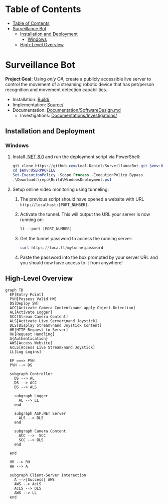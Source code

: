 # Table of Contents
- [Table of Contents](#table-of-contents)
- [Surveillance Bot](#surveillance-bot)
  - [Installation and Deployment](#installation-and-deployment)
    - [Windows](#windows)
  - [High-Level Overview](#high-level-overview)

# Surveillance Bot
**Project Goal:** Using *only* C#, create a publicly accessible live server to control the movement of a streaming robotic device that has pet/person recognition and movement detection capabilities.
- Installation: [Build/](/Build/)
- Implementation: [Source/](/Source/)
- Documentation: [Documentation/SoftwareDesign.md](/Documentation/SoftwareDesign.md)
  - Investigations: [Documentations/Investigations/](/Documentation/Investigations/)
  
## Installation and Deployment
### Windows
1. Install [.NET 8.0](https://dotnet.microsoft.com/en-us/download/dotnet/thank-you/sdk-8.0.300-windows-x64-installer) and run the deployment script via PowerShell:
   
   ```powershell
   git clone https://github.com/Leal-Daniel/SurveillanceBot.git $env:USERPROFILE\Downloads\repo
   cd $env:USERPROFILE
   Set-ExecutionPolicy -Scope Process -ExecutionPolicy Bypass
   .\Downloads\repo\Build\WindowsDeployment.ps1
   ```
3. Setup online video monitoring using tunneling:
   1. The previous script should have opened a website with URL `http://localhost:[PORT_NUMBER]`.
   2. Activate the tunnel. This will output the URL your server is now running on:
  
      ```powershell
      lt --port [PORT_NUMBER]
      ```
   3. Get the tunnel password to access the running server:
   
      ```powershell
      curl https://loca.lt/mytunnelpassword
      ```
   4. Paste the password into the box prompted by your server URL and you should now have access to it from anywhere!

## High-Level Overview
```mermaid
graph TD
  EP[Entry Point]
  PVH[Possess Valid HW]
  DS[Deploy SW]
  ACC[Activate Camera Content\nand apply Object Detection]
  AL[Activate Logger]
  SCC[Stream Camera Content]
  ALS[Activate Live Server\nand Joystick]
  DLS[Display Stream\nand Joystick Content]
  HR[HTTP Request to Server]
  RH[Request Handling]
  A{Authentication}
  AWS[Access Website]
  AcLS[Access Live Stream\nand Joystick]
  LL[Log Logins]

  EP ===> PVH
  PVH --> DS

  subgraph Controller
    DS --> AL
    DS --> ACC
    DS --> ALS

    subgraph Logger
      AL --> LL
    end

    subgraph ASP.NET Server
      ALS --> DLS
    end

    subgraph Camera Content
      ACC -->  SCC
      SCC --> DLS
    end
    
  end
  
  HR --> RH
  RH --> A
  
  subgraph Client-Server Interaction
    A -->|Success| AWS
    AWS --> AcLS
    AcLS --> DLS
    AWS --> LL
  end
```
